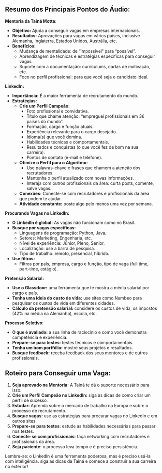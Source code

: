 ##  Resumo dos Principais Pontos do Áudio:

**Mentoria da Tainá Motta:**

* **Objetivo:** Ajuda a conseguir vagas em empresas internacionais.
* **Resultados:** Aprovações para vagas em vários países, inclusive Alemanha, Inglaterra, Estados Unidos, Austrália, etc. 
* **Benefícios:**
    * Mudança de mentalidade: de “impossível” para “possível”.
    * Aprendizagem de técnicas e estratégias específicas para conseguir vagas.
    * Suporte com a documentação: currículums, cartas de motivação, etc.
    * Foco no perfil profissional: para que você seja o candidato ideal.


**LinkedIn:**

* **Importância:** É a maior ferramenta de recrutamento do mundo.
* **Estratégias:**
    * **Crie um Perfil Campeão:** 
        * Foto profissional e convidativa.
        *  Título que chame atenção: “empreguei profissionais em 36 países do mundo”. 
        *  Formação, cargo e função atuais.
        *  Experiência relevante para o cargo desejado.
        *  Idioma(s) que você domina. 
        *  Habilidades técnicas e comportamentais. 
        *  Resultados e conquistas (o que você fez de bom na sua carreira).
        *  Pontos de contato (e-mail e telefone). 
    * **Otimize o Perfil para o Algoritmo:**
        *  Use palavras-chave e frases que chamem a atenção dos recrutadores.
        *  Mantenha o perfil atualizado com novas informações.
        *  Interaja com outros profissionais da área: curta posts, comente, salve vagas.
    * **Conexões:** Conecte-se com recrutadores e profissionais da área que podem te ajudar.
    * **Atividade constante:**  poste algo pelo menos uma vez por semana.


**Procurando Vagas no LinkedIn:**

* **O LinkedIn é global:**  As vagas não funcionam como no Brasil.
* **Busque por vagas específicas:**  
    * Linguagens de programação: Python, Java.
    * Setores: Marketing, Engenharia, etc.
    *  Nível de experiência: Júnior, Pleno, Senior.
    *  Localização: use a barra de pesquisa.
    *  Tipo de trabalho: remoto, presencial, híbrido.
* **Use filtros:**  
    * Filtros por país,  empresa, cargo e função, tipo de vaga (full time, part-time, estágio). 


**Pretensão Salarial:**

* **Use o Glassdoor:**   uma ferramenta que te mostra a média salarial por cargo e país.
* **Tenha uma ideia do custo de vida:** use sites como Numbeo para pesquisar os custos de vida em diferentes cidades. 
* **Cálculo da pretensão salarial:** considere os custos de vida, os impostos (42% na média na Alemanha), escola, etc.


**Processo Seletivo:**

* **O que é avaliado:** a sua linha de raciocínio e como você demonstra competência e experiência.
* **Prepare-se para testes:** testes técnicos e comportamentais. 
* **Tenha um bom portfólio:**  mostre seus projetos e resultados.
* **Busque feedback:**   receba feedback dos seus mentores e de outros profissionais.


## Roteiro para Conseguir uma Vaga:

1. **Seja aprovado na Mentoria:** A Tainá te dá o suporte necessário para isso.
2. **Crie um Perfil Campeão no LinkedIn:** siga as dicas de como criar um perfil de sucesso.
3. **Estudar:** Aprenda sobre o mercado de trabalho na Europa e sobre o processo de recrutamento.
4. **Busque vagas:** use as estratégias para procurar vagas no LinkedIn e em outros sites.
5. **Prepare-se para testes:**  estude as habilidades necessárias para passar nos testes.
6. **Conecte-se com profissionais:** faça networking com recrutadores e profissionais da área. 
7. **Seja paciente:**  o processo leva tempo e é preciso persistência.

Lembre-se: o LinkedIn é uma ferramenta poderosa, mas é preciso usá-la com inteligência. siga as dicas da Tainá e comece a construir a sua carreira no exterior! 
